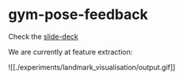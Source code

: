 # gym-pose-feedback

Check the [slide-deck](./docs/slide-deck-mid-sem/midterm.pdf)

We are currently at feature extraction:

![[./experiments/landmark_visualisation/output.gif]]

